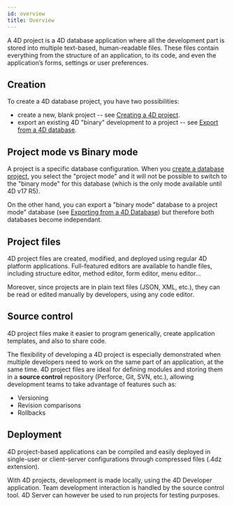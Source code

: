 ```yaml
---
id: overview
title: Overview
---
```


A 4D project is a 4D database application where all the development part is stored into multiple text-based, human-readable files. These files contain everything from the structure of an application, to its code, and even the application’s forms, settings or user preferences.

## Creation

To create a 4D database project, you have two possibilities:

- create a new, blank project -- see [Creating a 4D project](creating.md). 
- export an existing 4D "binary" development to a project -- see [Export from a 4D database](exporting.md). 


## Project mode vs Binary mode

A project is a specific database configuration. When you [create a database project](creating.md), you select the "project mode" and it will not be possible to switch to the "binary mode" for this database (which is the only mode available until 4D v17 R5). 

On the other hand, you can export a "binary mode" database to a project mode" database (see [Exporting from a 4D Database](exporting.md)) but therefore both databases become independant.


## Project files

4D project files are created, modified, and deployed using regular 4D platform applications. Full-featured editors are available to handle files, including structure editor, method editor, form editor, menu editor...
 
Moreover, since projects are in plain text files (JSON, XML, etc.), they can be read or edited manually by developers, using any code editor. 


## Source control

4D project files make it easier to program generically, create application templates, and also to share code. 

The flexibility of developing a 4D project is especially demonstrated when multiple developers need to work on the same part of an application, at the same time. 4D project files are ideal for defining modules and storing them in a **source control** repository (Perforce, Git, SVN, etc.), allowing development teams to take advantage of features such as: 

- Versioning
- Revision comparisons
- Rollbacks


## Deployment

4D project-based applications can be compiled and easily deployed in single-user or client-server configurations through compressed files (.4dz extension). 

With 4D projects, development is made locally, using the 4D Developer application. Team development interaction is handled by the source control tool. 4D Server can however be used to run projects for testing purposes.

